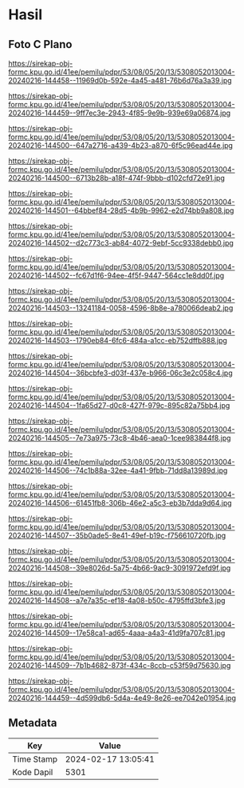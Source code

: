 # Hasil

## Foto C Plano

https://sirekap-obj-formc.kpu.go.id/41ee/pemilu/pdpr/53/08/05/20/13/5308052013004-20240216-144458--11969d0b-592e-4a45-a481-76b6d76a3a39.jpg

https://sirekap-obj-formc.kpu.go.id/41ee/pemilu/pdpr/53/08/05/20/13/5308052013004-20240216-144459--9ff7ec3e-2943-4f85-9e9b-939e69a06874.jpg

https://sirekap-obj-formc.kpu.go.id/41ee/pemilu/pdpr/53/08/05/20/13/5308052013004-20240216-144500--647a2716-a439-4b23-a870-6f5c96ead44e.jpg

https://sirekap-obj-formc.kpu.go.id/41ee/pemilu/pdpr/53/08/05/20/13/5308052013004-20240216-144500--6713b28b-a18f-474f-9bbb-d102cfd72e91.jpg

https://sirekap-obj-formc.kpu.go.id/41ee/pemilu/pdpr/53/08/05/20/13/5308052013004-20240216-144501--64bbef84-28d5-4b9b-9962-e2d74bb9a808.jpg

https://sirekap-obj-formc.kpu.go.id/41ee/pemilu/pdpr/53/08/05/20/13/5308052013004-20240216-144502--d2c773c3-ab84-4072-9ebf-5cc9338debb0.jpg

https://sirekap-obj-formc.kpu.go.id/41ee/pemilu/pdpr/53/08/05/20/13/5308052013004-20240216-144502--fc67d1f6-94ee-4f5f-9447-564cc1e8dd0f.jpg

https://sirekap-obj-formc.kpu.go.id/41ee/pemilu/pdpr/53/08/05/20/13/5308052013004-20240216-144503--13241184-0058-4596-8b8e-a780066deab2.jpg

https://sirekap-obj-formc.kpu.go.id/41ee/pemilu/pdpr/53/08/05/20/13/5308052013004-20240216-144503--1790eb84-6fc6-484a-a1cc-eb752dffb888.jpg

https://sirekap-obj-formc.kpu.go.id/41ee/pemilu/pdpr/53/08/05/20/13/5308052013004-20240216-144504--36bcbfe3-d03f-437e-b966-06c3e2c058c4.jpg

https://sirekap-obj-formc.kpu.go.id/41ee/pemilu/pdpr/53/08/05/20/13/5308052013004-20240216-144504--1fa65d27-d0c8-427f-979c-895c82a75bb4.jpg

https://sirekap-obj-formc.kpu.go.id/41ee/pemilu/pdpr/53/08/05/20/13/5308052013004-20240216-144505--7e73a975-73c8-4b46-aea0-1cee983844f8.jpg

https://sirekap-obj-formc.kpu.go.id/41ee/pemilu/pdpr/53/08/05/20/13/5308052013004-20240216-144506--74c1b88a-32ee-4a41-9fbb-71dd8a13989d.jpg

https://sirekap-obj-formc.kpu.go.id/41ee/pemilu/pdpr/53/08/05/20/13/5308052013004-20240216-144506--61451fb8-306b-46e2-a5c3-eb3b7dda9d64.jpg

https://sirekap-obj-formc.kpu.go.id/41ee/pemilu/pdpr/53/08/05/20/13/5308052013004-20240216-144507--35b0ade5-8e41-49ef-b19c-f756610720fb.jpg

https://sirekap-obj-formc.kpu.go.id/41ee/pemilu/pdpr/53/08/05/20/13/5308052013004-20240216-144508--39e8026d-5a75-4b66-9ac9-3091972efd9f.jpg

https://sirekap-obj-formc.kpu.go.id/41ee/pemilu/pdpr/53/08/05/20/13/5308052013004-20240216-144508--a7e7a35c-ef18-4a08-b50c-4795ffd3bfe3.jpg

https://sirekap-obj-formc.kpu.go.id/41ee/pemilu/pdpr/53/08/05/20/13/5308052013004-20240216-144509--17e58ca1-ad65-4aaa-a4a3-41d9fa707c81.jpg

https://sirekap-obj-formc.kpu.go.id/41ee/pemilu/pdpr/53/08/05/20/13/5308052013004-20240216-144509--7b1b4682-873f-434c-8ccb-c53f59d75630.jpg

https://sirekap-obj-formc.kpu.go.id/41ee/pemilu/pdpr/53/08/05/20/13/5308052013004-20240216-144459--4d599db6-5d4a-4e49-8e26-ee7042e01954.jpg


## Metadata

| Key        | Value               |
| ---------- | ------------------- |
| Time Stamp | 2024-02-17 13:05:41 |
| Kode Dapil | 5301                |



